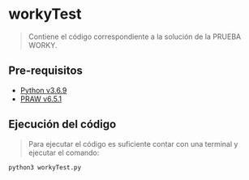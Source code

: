 # workyTest
> Contiene el código correspondiente a la solución de la PRUEBA WORKY.

## Pre-requisitos
* [Python v3.6.9](https://www.python.org/downloads/)
* [PRAW v6.5.1](https://praw.readthedocs.io/en/latest/getting_started/installation.html)

## Ejecución del código

> Para ejecutar el código es suficiente contar con una terminal y ejecutar el comando:

```python3 workyTest.py```




